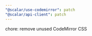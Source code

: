 ```yaml
---
"@scalar/use-codemirror": patch
"@scalar/api-client": patch
---
```


chore: remove unused CodeMirror CSS
